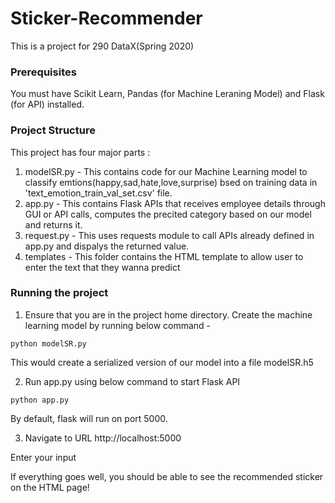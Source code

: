 # Sticker-Recommender
This is a project for 290 DataX(Spring 2020)

### Prerequisites
You must have Scikit Learn, Pandas (for Machine Leraning Model) and Flask (for API) installed.

### Project Structure
This project has four major parts :
1. modelSR.py - This contains code for our Machine Learning model to classify emtions(happy,sad,hate,love,surprise) bsed on training data in 'text_emotion_train_val_set.csv' file.
2. app.py - This contains Flask APIs that receives employee details through GUI or API calls, computes the precited category based on our model and returns it.
3. request.py - This uses requests module to call APIs already defined in app.py and dispalys the returned value.
4. templates - This folder contains the HTML template to allow user to enter the text that they wanna predict

### Running the project
1. Ensure that you are in the project home directory. Create the machine learning model by running below command -
```
python modelSR.py
```
This would create a serialized version of our model into a file modelSR.h5

2. Run app.py using below command to start Flask API
```
python app.py
```
By default, flask will run on port 5000.

3. Navigate to URL http://localhost:5000

Enter your input

If everything goes well, you should be able to see the recommended sticker on the HTML page!
